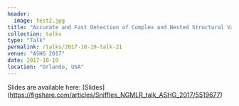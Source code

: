 ```yaml
---
header:
  image: test2.jpg
title: "Accurate and Fast Detection of Complex and Nested Structural Variations Using Long-read Technologies."
collection: talks
type: "Talk"
permalink: /talks/2017-10-19-talk-21
venue: "ASHG 2017"
date: 2017-10-19
location: "Orlando, USA"
---
```


Slides are available here: [Slides] (https://figshare.com/articles/Sniffles_NGMLR_talk_ASHG_2017/5519677)